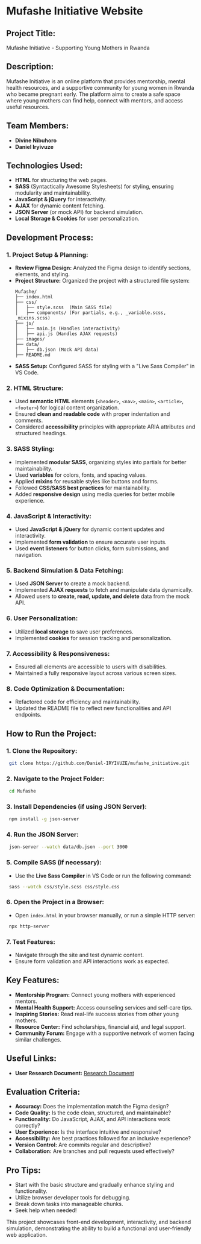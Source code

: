 # Mufashe Initiative Website

## Project Title:
Mufashe Initiative - Supporting Young Mothers in Rwanda

## Description:
Mufashe Initiative is an online platform that provides mentorship, mental health resources, and a supportive community for young women in Rwanda who became pregnant early. The platform aims to create a safe space where young mothers can find help, connect with mentors, and access useful resources.

## Team Members:
- **Divine Nibuhoro**
- **Daniel Iryivuze**

## Technologies Used:
- **HTML** for structuring the web pages.
- **SASS** (Syntactically Awesome Stylesheets) for styling, ensuring modularity and maintainability.
- **JavaScript & jQuery** for interactivity.
- **AJAX** for dynamic content fetching.
- **JSON Server** (or mock API) for backend simulation.
- **Local Storage & Cookies** for user personalization.

## Development Process:

### 1. Project Setup & Planning:
- **Review Figma Design:** Analyzed the Figma design to identify sections, elements, and styling.
- **Project Structure:** Organized the project with a structured file system:
  ```
  Mufashe/
  ├── index.html
  ├── css/
  │   ├── style.scss  (Main SASS file)
  │   ├── components/ (For partials, e.g., _variable.scss, _mixins.scss)
  ├── js/
  │   ├── main.js (Handles interactivity)
  │   ├── api.js (Handles AJAX requests)
  ├── images/
  ├── data/
  │   ├── db.json (Mock API data)
  ├── README.md
  ```
- **SASS Setup:** Configured SASS for styling with a "Live Sass Compiler" in VS Code.

### 2. HTML Structure:
- Used **semantic HTML** elements (`<header>`, `<nav>`, `<main>`, `<article>`, `<footer>`) for logical content organization.
- Ensured **clean and readable code** with proper indentation and comments.
- Considered **accessibility** principles with appropriate ARIA attributes and structured headings.

### 3. SASS Styling:
- Implemented **modular SASS**, organizing styles into partials for better maintainability.
- Used **variables** for colors, fonts, and spacing values.
- Applied **mixins** for reusable styles like buttons and forms.
- Followed **CSS/SASS best practices** for maintainability.
- Added **responsive design** using media queries for better mobile experience.

### 4. JavaScript & Interactivity:
- Used **JavaScript & jQuery** for dynamic content updates and interactivity.
- Implemented **form validation** to ensure accurate user inputs.
- Used **event listeners** for button clicks, form submissions, and navigation.

### 5. Backend Simulation & Data Fetching:
- Used **JSON Server** to create a mock backend.
- Implemented **AJAX requests** to fetch and manipulate data dynamically.
- Allowed users to **create, read, update, and delete** data from the mock API.

### 6. User Personalization:
- Utilized **local storage** to save user preferences.
- Implemented **cookies** for session tracking and personalization.

### 7. Accessibility & Responsiveness:
- Ensured all elements are accessible to users with disabilities.
- Maintained a fully responsive layout across various screen sizes.

### 8. Code Optimization & Documentation:
- Refactored code for efficiency and maintainability.
- Updated the README file to reflect new functionalities and API endpoints.

## How to Run the Project:

### 1. Clone the Repository:
```bash
 git clone https://github.com/Daniel-IRYIVUZE/mufashe_initiative.git
```

### 2. Navigate to the Project Folder:
```bash
 cd Mufashe
```

### 3. Install Dependencies (if using JSON Server):
```bash
 npm install -g json-server
```

### 4. Run the JSON Server:
```bash
 json-server --watch data/db.json --port 3000
```

### 5. Compile SASS (if necessary):
- Use the **Live Sass Compiler** in VS Code or run the following command:
```bash
 sass --watch css/style.scss css/style.css
```

### 6. Open the Project in a Browser:
- Open `index.html` in your browser manually, or run a simple HTTP server:
```bash
 npx http-server
```

### 7. Test Features:
- Navigate through the site and test dynamic content.
- Ensure form validation and API interactions work as expected.

## Key Features:
- **Mentorship Program:** Connect young mothers with experienced mentors.
- **Mental Health Support:** Access counseling services and self-care tips.
- **Inspiring Stories:** Read real-life success stories from other young mothers.
- **Resource Center:** Find scholarships, financial aid, and legal support.
- **Community Forum:** Engage with a supportive network of women facing similar challenges.

## Useful Links:
- **User Research Document:** [Research Document](https://docs.google.com/document/d/1D9i_yRiZdA04hvgwubIZ4B1jnpHtXLyxdKUBskBCsqQ/edit?usp=sharing)

## Evaluation Criteria:
- **Accuracy:** Does the implementation match the Figma design?
- **Code Quality:** Is the code clean, structured, and maintainable?
- **Functionality:** Do JavaScript, AJAX, and API interactions work correctly?
- **User Experience:** Is the interface intuitive and responsive?
- **Accessibility:** Are best practices followed for an inclusive experience?
- **Version Control:** Are commits regular and descriptive?
- **Collaboration:** Are branches and pull requests used effectively?

## Pro Tips:
- Start with the basic structure and gradually enhance styling and functionality.
- Utilize browser developer tools for debugging.
- Break down tasks into manageable chunks.
- Seek help when needed!

This project showcases front-end development, interactivity, and backend simulation, demonstrating the ability to build a functional and user-friendly web application.

